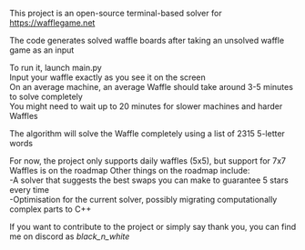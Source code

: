 This project is an open-source terminal-based solver for https://wafflegame.net

The code generates solved waffle boards after taking an unsolved waffle game as an input

To run it, launch main.py  
Input your waffle exactly as you see it on the screen  
On an average machine, an average Waffle should take around 3-5 minutes to solve completely  
You might need to wait up to 20 minutes for slower machines and harder Waffles

The algorithm will solve the Waffle completely using a list of 2315 5-letter words

For now, the project only supports daily waffles (5x5), but support for 7x7 Waffles is on the roadmap
Other things on the roadmap include:  
-A solver that suggests the best swaps you can make to guarantee 5 stars every time  
-Optimisation for the current solver, possibly migrating computationally complex parts to C++

If you want to contribute to the project or simply say thank you, you can find me on discord as _black_n_white_